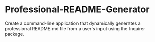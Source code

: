 # Professional-README-Generator
Create a command-line application that dynamically generates a professional README.md file from a user's input using the Inquirer package. 
